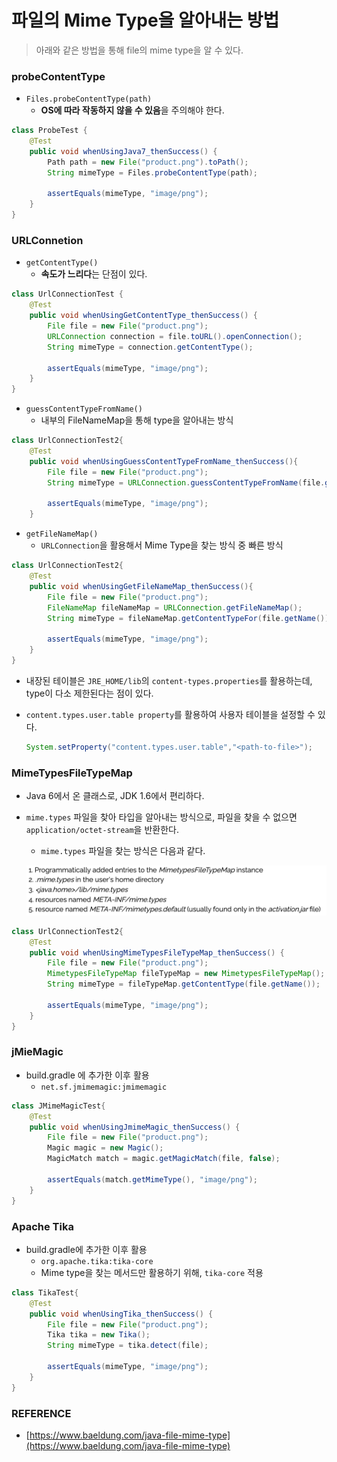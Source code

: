 # 파일의 Mime Type을 알아내는 방법

> 아래와 같은 방법을 통해 file의 mime type을 알 수 있다.
> 

### probeContentType

- `Files.probeContentType(path)`
    - **OS에 따라 작동하지 않을 수 있음**을 주의해야 한다.

```java
class ProbeTest {
    @Test
    public void whenUsingJava7_thenSuccess() {
        Path path = new File("product.png").toPath();
        String mimeType = Files.probeContentType(path);

        assertEquals(mimeType, "image/png");
    }
}
```

### URLConnetion

- `getContentType()`
    - **속도가 느리다**는 단점이 있다.

```java
class UrlConnectionTest {
    @Test
    public void whenUsingGetContentType_thenSuccess() {
        File file = new File("product.png");
        URLConnection connection = file.toURL().openConnection();
        String mimeType = connection.getContentType();

        assertEquals(mimeType, "image/png");
    }
}
```

- `guessContentTypeFromName()`
    - 내부의 FileNameMap을 통해 type을 알아내는 방식

```java
class UrlConnectionTest2{
    @Test
    public void whenUsingGuessContentTypeFromName_thenSuccess(){
        File file = new File("product.png");
        String mimeType = URLConnection.guessContentTypeFromName(file.getName());

        assertEquals(mimeType, "image/png");
    }

```

- `getFileNameMap()`
    - `URLConnection`을 활용해서 Mime Type을 찾는 방식 중 빠른 방식

```java
class UrlConnectionTest2{
    @Test
    public void whenUsingGetFileNameMap_thenSuccess(){
        File file = new File("product.png");
        FileNameMap fileNameMap = URLConnection.getFileNameMap();
        String mimeType = fileNameMap.getContentTypeFor(file.getName());

        assertEquals(mimeType, "image/png");
    }
}
```

- 내장된 테이블은 `JRE_HOME/lib`의 `content-types.properties`를 활용하는데, type이 다소 제한된다는 점이 있다.
- `content.types.user.table property`를 활용하여 사용자 테이블을 설정할 수 있다.
    
    ```java
    System.setProperty("content.types.user.table","<path-to-file>");
    ```
    

### MimeTypesFileTypeMap

- Java 6에서 온 클래스로, JDK 1.6에서 편리하다.
- `mime.types` 파일을 찾아 타입을 알아내는 방식으로, 파일을 찾을 수 없으면 `application/octet-stream`을 반환한다.
    - `mime.types` 파일을 찾는 방식은 다음과 같다.

    ![]([Java]Find_Mime_Type_of_file/mime_types_order.png)

    

```java
class UrlConnectionTest2{
    @Test
    public void whenUsingMimeTypesFileTypeMap_thenSuccess() {
        File file = new File("product.png");
        MimetypesFileTypeMap fileTypeMap = new MimetypesFileTypeMap();
        String mimeType = fileTypeMap.getContentType(file.getName());

        assertEquals(mimeType, "image/png");
    }
}
```

### jMieMagic

- build.gradle 에 추가한 이후 활용
    - `net.sf.jmimemagic:jmimemagic`

```java
class JMimeMagicTest{
    @Test
    public void whenUsingJmimeMagic_thenSuccess() {
        File file = new File("product.png");
        Magic magic = new Magic();
        MagicMatch match = magic.getMagicMatch(file, false);

        assertEquals(match.getMimeType(), "image/png");
    }
}
```

### Apache Tika

- build.gradle에 추가한 이후 활용
    - `org.apache.tika:tika-core`
    - Mime type을 찾는 메서드만 활용하기 위해, `tika-core` 적용

```java
class TikaTest{
    @Test
    public void whenUsingTika_thenSuccess() {
        File file = new File("product.png");
        Tika tika = new Tika();
        String mimeType = tika.detect(file);

        assertEquals(mimeType, "image/png");
    }
}
```

### REFERENCE

- [https://www.baeldung.com/java-file-mime-type](https://www.baeldung.com/java-file-mime-type)